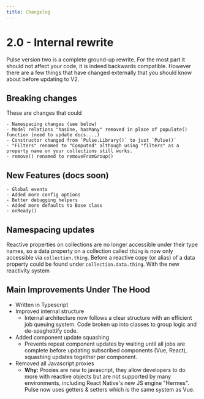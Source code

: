 ```yaml
---
title: Changelog
---
```


# 2.0 - Internal rewrite

Pulse version two is a complete ground-up rewrite. For the most part it should not affect your code, it is indeed backwards compatible. However there are a few things that have changed externally that you should know about before updating to V2.

## Breaking changes

These are changes that could

    - Namespacing changes (see below)
    - Model relations "hasOne, hasMany" removed in place of populate() function (need to update docs....)
    - Constructor changed from `Pulse.Library()` to just `Pulse()`
    - "Filters" renamed to "Computed" although using "filters" as a property name on your collections still works.
    - remove() renamed to removeFromGroup()

## New Features (docs soon)

    - Global events
    - Added more config options
    - Better debugging helpers
    - Added more defaults to Base class
    - onReady()

## Namespacing updates

Reactive properties on collections are no longer accessible under their type names, so a data property on a collection called `thing` is now only accessible via `collection.thing`. Before a reactive copy (or alias) of a data property could be found under `collection.data.thing`. With the new reactivity system

## Main Improvements Under The Hood

- Written in Typescript
- Improved internal structure
  - Internal architecture now follows a clear structure with an efficient job queuing system. Code broken up into classes to group logic and de-spaghettify code.
- Added component update squashing
  - Prevents repeat component updates by waiting until all jobs are complete before updating subscribed components (Vue, React), squashing updates together per component.
- Removed all Javascript proxies
  - **Why:** Proxies are new to javascript, they allow developers to do more with reactive objects but are not supported by many environments, including React Native's new JS engine "Hermes". Pulse now uses getters & setters which is the same system as Vue.
